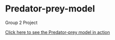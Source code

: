# Predator-prey-model
Group 2 Project

[Click here to see the Predator-prey model in action](https://www.youtube.com/watch?v=ahBmVCzznc0&feature=youtu.be)

